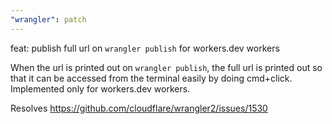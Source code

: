 ```yaml
---
"wrangler": patch
---
```


feat: publish full url on `wrangler publish` for workers.dev workers

When the url is printed out on `wrangler publish`, the full url is printed out so that it can be accessed from the terminal easily by doing cmd+click. Implemented only for workers.dev workers.

Resolves https://github.com/cloudflare/wrangler2/issues/1530
